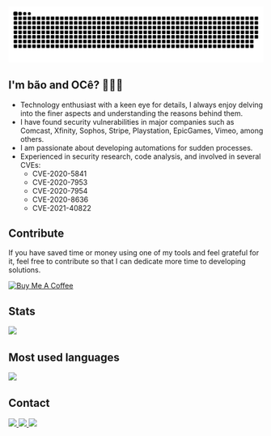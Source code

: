 <picture>
  <source media="(prefers-color-scheme: dark)" srcset="https://raw.githubusercontent.com/platane/platane/output/github-contribution-grid-snake-dark.svg">
  <source media="(prefers-color-scheme: light)" srcset="https://raw.githubusercontent.com/platane/platane/output/github-contribution-grid-snake.svg">
  <img alt="github contribution grid snake animation" src="https://raw.githubusercontent.com/platane/platane/output/github-contribution-grid-snake.svg">
</picture>

## I'm bão and OCê? 👨🏽‍🌾
 
- Technology enthusiast with a keen eye for details, I always enjoy delving into the finer aspects and understanding the reasons behind them.
- I have found security vulnerabilities in major companies such as Comcast, Xfinity, Sophos, Stripe, Playstation, EpicGames, Vimeo, among others.
- I am passionate about developing automations for sudden processes.
- Experienced in security research, code analysis, and involved in several CVEs:
  - CVE-2020-5841
  - CVE-2020-7953
  - CVE-2020-7954
  - CVE-2020-8636
  - CVE-2021-40822
 
## Contribute

If you have saved time or money using one of my tools and feel grateful for it, feel free to contribute so that I can dedicate more time to developing solutions.

<a href="https://www.buymeacoffee.com/phor3nsic" target="_blank"><img src="https://cdn.buymeacoffee.com/buttons/v2/default-yellow.png" alt="Buy Me A Coffee" style="height: 60px !important;width: 217px !important;" ></a>

## Stats

<div>
   <img src="https://github-readme-stats.vercel.app/api?username=phor3nsic&show_icons=true&theme=chartreuse-dark&include_all_commits=true&count_private=true&hide=issues" />
</div>

## Most used languages
<div>
  <img src="https://github-readme-stats.vercel.app/api/top-langs/?username=phor3nsic&langs_count=4&layout=compact&theme=dracula" />
  </div>
 
  
## Contact

   <a href="https://x.com/ph0r3nsic">
    <img src="https://img.shields.io/badge/@ph0r3nsic-grey.svg?style=square&logo=x">
  </a>
  
  <a href="https://www.linkedin.com/in/wallesonmoura/">
    <img src="https://img.shields.io/badge/@wallesonmoura-blue.svg?style=square&logo=linkedin">
  </a>
  
  <a href="https://hackerone.com/ph0r3nsic">
    <img src="https://img.shields.io/badge/@ph0r3nsic-black?style=square&logo=hackerone">
  </a>
  
  <div></div>

